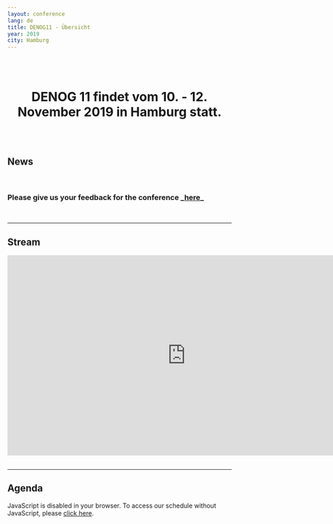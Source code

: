 ```yaml
---
layout: conference
lang: de
title: DENOG11 - Übersicht
year: 2019
city: Hamburg
---
```


<br><br>
<center>


<h1>DENOG 11 findet vom 10. - 12. November 2019 in Hamburg statt.</h1>

</center>
 <br><br>
 
 <h2> News </h2>
 <br>
 <h3>Please give us your feedback for the conference _<a href="https://forms.gle/yMk5A3R8BsZa2wBt6">here</a>_</h3>
 <br>
 <hr>

<h2> Stream </h2>
<iframe src="https://streaming.media.ccc.de/denog11/embed/helmut-schmidt-auditorium/dash/native/no-autoplay" width="800" height="450" frameborder="none" allowfullscreen="allowfullscreen" seamless="seamless" scrolling="no"></iframe>
<br>
<br>
<hr>
<h2> Agenda </h2>
<pretalx-schedule-widget event="https://pretalx.denog.de/denog11/" height="500px"></pretalx-schedule-widget>
<noscript>
   <div class="pretalx-widget">
        <div class="pretalx-widget-info-message">
            JavaScript is disabled in your browser. To access our schedule without JavaScript,
            please <a target="_blank" href="https://pretalx.denog.de/denog11/schedule/">click here</a>.
        </div>
    </div>
</noscript>
